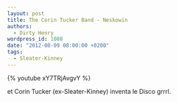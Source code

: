 ```yaml
---
layout: post
title: The Corin Tucker Band - Neskowin
authors:
  - Dirty Henry
wordpress_id: 1088
date: "2012-08-09 08:00:00 +0200"
tags:
  - Sleater-Kinney
---
```


{% youtube xY7TRjAvgvY %}

et Corin Tucker (ex-Sleater-Kinney) inventa le Disco grrrl.
